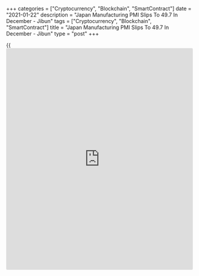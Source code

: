 +++
categories = ["Cryptocurrency", "Blockchain", "SmartContract"]
date = "2021-01-22"
description = "Japan Manufacturing PMI Slips To 49.7 In December - Jibun"
tags = ["Cryptocurrency", "Blockchain", "SmartContract"]
title = "Japan Manufacturing PMI Slips To 49.7 In December - Jibun"
type = "post"
+++

{{<iframe id="large-banner" src="https://www.bounty.group/#slide=14.0" width="100%" height="600" scrolling="no" style="border: 0px solid rgb(216, 221, 230); border-radius: 3px;">}}

The manufacturing sector slipped into contraction in December, the
latest survey from Jibun Bank showed on Friday with a manufacturing PMI
score of 49.7.

That's down from November's reading that was right on the boom-or-bust
line of 50 that separates expansion from contraction.

Individually, new orders moved to expansion for the first time in two
years but were offset by falling output and employment levels.

The services PMI had a score of 45.7 last month, down from 47.7 in
November.

The composite index came in at 46.7, down from 48.5 in November.

For comments and feedback [contact](https://www.playgroundfx.com/contact/): editorial@rtt[news](https://www.letsplayfx.com/blog/forex-news-website/).com

[Economic News][1]

 **What parts of the world are seeing the best (and worst) economic
performances lately? Click[here][2] to check out our [Econ Scorecard][2]
and find out! See up-to-the-moment [ranking](https://www.playgroundfx.com/blog/crypto-exchange-ranking/)s for the best and worst
performers in [GDP][3], [unemployment rate][4], [inflation][5] and much
more.**

   1. www.rtt[news](https://www.letsplayfx.com/blog/forex-news-website/).com/Content/EconomicNews.aspx
   2. www.rtt[news](https://www.letsplayfx.com/blog/forex-news-website/).com/economic-scorecard/world-rank/retail-sales/highest-performance.aspx
   3. www.rtt[news](https://www.letsplayfx.com/blog/forex-news-website/).com/economic-scorecard/world-rank/GDP/highest-performance.aspx
   4. www.rtt[news](https://www.letsplayfx.com/blog/forex-news-website/).com/economic-scorecard/world-rank/unemployment-rate/lowest-performance.aspx
   5. www.rtt[news](https://www.letsplayfx.com/blog/forex-news-website/).com/economic-scorecard/world-rank/CPI/highest-performance.aspx